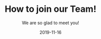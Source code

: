 ﻿---
title: How to join our Team!
subtitle: We are so glad to meet you!
layout: default
modal-id: 1
date: 2019-11-16
img: dreams.png
thumbnail: dreams-thumbnail.png
alt: image-alt
project-date: November 2019
writer: Alex
manager: Alex
description: 안녕하세요! 팀 너드는 당신을 환영합니다. <br />저희는 배 좀 곯으면 어때 재밌으면 됐지를 모티브로 모인 사람들입니다. <br />저희는 재미로 연구하고 재미로 개발합니다. 밤새 개발도 하고, 자다 일어나서 회의를 진행합니다. <br />저희중에 전문가는 없습니다. 잘하는게 중요한가요? 잘하는 기준은 뭔가요? <br />지금까지 인공지능이 발전할 수 있던 또 다른 토대는 개방에 있다고 생각합니다. <br /><br />디자이너도 인공지능을 개발하고, 학생도 인공지능을 개발하고, <br />우리는 비전공자든 전공자든 미쳐있다면 할 수 있다는 것을 보여주기 위해 모였습니다. <br /><br />많은 제안 메일을 씹히고, 권위자에게 인신 공격을 당하며, 업신여김을 당하면서도, <br />저희는 자신의 연구를 위해 치킨을 튀기고 편의점 알바를 하면서 연구를 진행했습니다. <br /><br />우리는 아무 차별 없이 인공지능을 좋아하는 모두와 함께하고 싶습니다. <br />인공지능에 대한 넘치는 열정을 가진 많은 연구원들을 환영합니다.<br /> <br />---------------------------------------<br />위내용은 PARTICIPATION 위칸에 우리 팀 설명에 넣을것임<br />---------------------------------------<br /> <br /><br /><br />디자이너, 개발자, 학생, 연구원 저희는 당신이 어떤 직업을 가졌든 <br />인공지능을 좋아해 여기까지 왔다면 어느 누구보다 좋은 기량을 보일 것이라고 확신합니다. <br />프로젝트에 참여하기 위해서 어떤 배경지식도, 환경도 묻지 않습니다. <br />당신이 좋아하는 프로젝트를 찾거나, 직접 프로젝트를 기획하여 시간에 구애받지 않고,<br /> 자기가 하고 싶을 때, 할 수 있을 때 재밌는 연구를 하시기 바랍니다. <br /><br />
---
